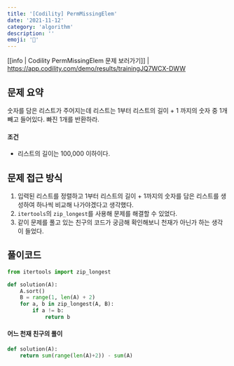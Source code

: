 ```yaml
---
title: '[Codility] PermMissingElem'
date: '2021-11-12'
category: 'algorithm'
description: ''
emoji: '🔢'
---
```


[[info | Codility PermMissingElem 문제 보러가기]]
| https://app.codility.com/demo/results/trainingJQ7WCX-DWW

## 문제 요약

숫자를 담은 리스트가 주어지는데 리스트는 1부터 리스트의 길이 + 1 까지의 숫자 중 1개 빼고 들어있다. 빠진 1개를 반환하라.

#### 조건

- 리스트의 길이는 100,000 이하이다.

## 문제 접근 방식

1. 입력된 리스트를 정렬하고 1부터 리스트의 길이 + 1까지의 숫자를 담은 리스트를 생성하여 하나씩 비교해 나가야겠다고 생각했다.
2. `itertools`의 `zip_longest`를 사용해 문제를 해결할 수 있었다.
3. 같이 문제를 풀고 있는 친구의 코드가 궁금해 확인해보니 천재가 아닌가 하는 생각이 들었다.

## 풀이코드

```python
from itertools import zip_longest

def solution(A):
    A.sort()
    B = range(1, len(A) + 2)
    for a, b in zip_longest(A, B):
        if a != b:
            return b
```

#### 어느 천재 친구의 풀이

```python
def solution(A):
    return sum(range(len(A)+2)) - sum(A)
 
```











